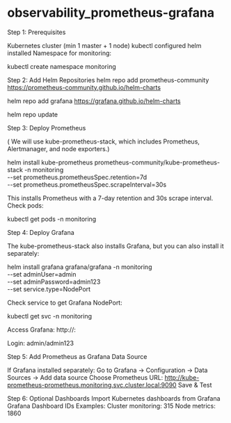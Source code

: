 # observability_prometheus-grafana

Step 1: Prerequisites

Kubernetes cluster (min 1 master + 1 node)
kubectl configured
helm installed
Namespace for monitoring:

kubectl create namespace monitoring

Step 2: Add Helm Repositories
helm repo add prometheus-community https://prometheus-community.github.io/helm-charts

helm repo add grafana https://grafana.github.io/helm-charts

helm repo update

Step 3: Deploy Prometheus

( We will use kube-prometheus-stack, which includes Prometheus, Alertmanager, and node exporters.)

helm install kube-prometheus prometheus-community/kube-prometheus-stack -n monitoring \
  --set prometheus.prometheusSpec.retention=7d \
  --set prometheus.prometheusSpec.scrapeInterval=30s


This installs Prometheus with a 7-day retention and 30s scrape interval.
Check pods:

kubectl get pods -n monitoring

Step 4: Deploy Grafana

The kube-prometheus-stack also installs Grafana, but you can also install it separately:

helm install grafana grafana/grafana -n monitoring \
  --set adminUser=admin \
  --set adminPassword=admin123 \
  --set service.type=NodePort

Check service to get Grafana NodePort:

  kubectl get svc -n monitoring

Access Grafana: http://<NodeIP>:<NodePort>

Login: admin/admin123

Step 5: Add Prometheus as Grafana Data Source

If Grafana installed separately:
Go to Grafana → Configuration → Data Sources → Add data source
Choose Prometheus
URL: http://kube-prometheus-prometheus.monitoring.svc.cluster.local:9090
Save & Test

Step 6: Optional Dashboards
Import Kubernetes dashboards from Grafana Grafana Dashboard IDs
Examples:
Cluster monitoring: 315
Node metrics: 1860
